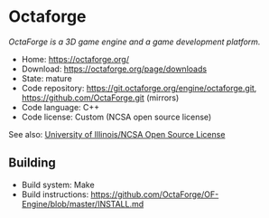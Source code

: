 # Octaforge

_OctaForge is a 3D game engine and a game development platform._

- Home: https://octaforge.org/
- Download: https://octaforge.org/page/downloads
- State: mature
- Code repository: https://git.octaforge.org/engine/octaforge.git, https://github.com/OctaForge.git (mirrors) 
- Code language: C++
- Code license: Custom (NCSA open source license)

See also:
[University of Illinois/NCSA Open Source License](https://github.com/OctaForge/OF-Engine/blob/master/COPYING.md)

## Building

- Build system: Make
- Build instructions: https://github.com/OctaForge/OF-Engine/blob/master/INSTALL.md

